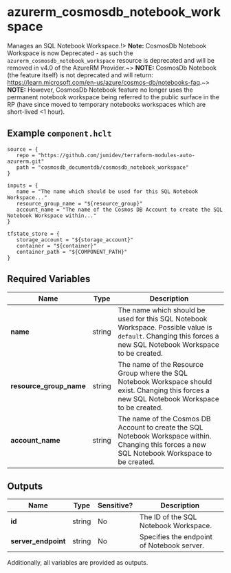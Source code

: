 # azurerm_cosmosdb_notebook_workspace

Manages an SQL Notebook Workspace.!> **Note:** CosmosDb Notebook Workspace is now Deprecated - as such the `azurerm_cosmosdb_notebook_workspace` resource is deprecated and will be removed in v4.0 of the AzureRM Provider.~> **NOTE:** CosmosDb Notebook (the feature itself) is not deprecated and will return: <https://learn.microsoft.com/en-us/azure/cosmos-db/notebooks-faq>.~> **NOTE:** However, CosmosDb Notebook feature no longer uses the permanent notebook workspace being referred to the public surface in the RP (have since moved to temporary notebooks workspaces which are short-lived <1 hour).

## Example `component.hclt`

```hcl
source = {
   repo = "https://github.com/jumidev/terraform-modules-auto-azurerm.git"   
   path = "cosmosdb_documentdb/cosmosdb_notebook_workspace"   
}

inputs = {
   name = "The name which should be used for this SQL Notebook Workspace..."   
   resource_group_name = "${resource_group}"   
   account_name = "The name of the Cosmos DB Account to create the SQL Notebook Workspace within..."   
}

tfstate_store = {
   storage_account = "${storage_account}"   
   container = "${container}"   
   container_path = "${COMPONENT_PATH}"   
}

```

## Required Variables

| Name | Type |  Description |
| ---- | --------- |  ----------- |
| **name** | string |  The name which should be used for this SQL Notebook Workspace. Possible value is `default`. Changing this forces a new SQL Notebook Workspace to be created. | 
| **resource_group_name** | string |  The name of the Resource Group where the SQL Notebook Workspace should exist. Changing this forces a new SQL Notebook Workspace to be created. | 
| **account_name** | string |  The name of the Cosmos DB Account to create the SQL Notebook Workspace within. Changing this forces a new SQL Notebook Workspace to be created. | 



## Outputs

| Name | Type | Sensitive? | Description |
| ---- | ---- | --------- | --------- |
| **id** | string | No  | The ID of the SQL Notebook Workspace. | 
| **server_endpoint** | string | No  | Specifies the endpoint of Notebook server. | 

Additionally, all variables are provided as outputs.
